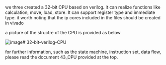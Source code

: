 we three created a 32-bit CPU based on verilog. It can realize functions like calculation, move, load, store. It can support register type and immediate type.
it worth noting that the ip cores included in the files should be created in vivado

a picture of the structre of the CPU is provided as below

![image](https://github.com/xxdszcpg/32-bit-verilog-CPU/assets/161484179/c919ed77-4edb-44bb-814b-850674f6c765)# 32-bit-verilog-CPU

for further information, such as the state machine, instruction set, data flow, please read the document 43_CPU provided at the top.
